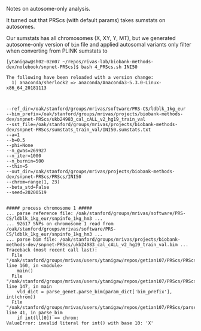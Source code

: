 Notes on autosome-only analysis.

It turned out that PRScs (with default params) takes sumstats on autosomes.

Our sumstats has all chromosomes (X, XY, Y, MT), but we generated autosome-only version of `bim` file and applied autosomal variants only filter when converting from PLINK sumstats to 


```{bash}
[ytanigaw@sh02-02n07 ~/repos/rivas-lab/biobank-methods-dev/notebook/snpnet-PRScs]$ bash 4_PRScs.sh INI50

The following have been reloaded with a version change:
  1) anaconda/sherlock2 => anaconda/Anaconda3-5.3.0-Linux-x86_64_20181113



--ref_dir=/oak/stanford/groups/mrivas/software/PRS-CS/ldblk_1kg_eur
--bim_prefix=/oak/stanford/groups/mrivas/projects/biobank-methods-dev/snpnet-PRScs/ukb24983_cal_cALL_v2_hg19_train_val
--sst_file=/oak/stanford/groups/mrivas/projects/biobank-methods-dev/snpnet-PRScs/sumstats_train_val/INI50.sumstats.txt
--a=1
--b=0.5
--phi=None
--n_gwas=269927
--n_iter=1000
--n_burnin=500
--thin=5
--out_dir=/oak/stanford/groups/mrivas/projects/biobank-methods-dev/snpnet-PRScs/PRScs/INI50
--chrom=range(1, 23)
--beta_std=False
--seed=20200519


##### process chromosome 1 #####
... parse reference file: /oak/stanford/groups/mrivas/software/PRS-CS/ldblk_1kg_eur/snpinfo_1kg_hm3 ...
... 92617 SNPs on chromosome 1 read from /oak/stanford/groups/mrivas/software/PRS-CS/ldblk_1kg_eur/snpinfo_1kg_hm3 ...
... parse bim file: /oak/stanford/groups/mrivas/projects/biobank-methods-dev/snpnet-PRScs/ukb24983_cal_cALL_v2_hg19_train_val.bim ...
Traceback (most recent call last):
  File "/oak/stanford/groups/mrivas/users/ytanigaw/repos/getian107/PRScs/PRScs.py", line 160, in <module>
    main()
  File "/oak/stanford/groups/mrivas/users/ytanigaw/repos/getian107/PRScs/PRScs.py", line 147, in main
    vld_dict = parse_genet.parse_bim(param_dict['bim_prefix'], int(chrom))
  File "/oak/stanford/groups/mrivas/users/ytanigaw/repos/getian107/PRScs/parse_genet.py", line 41, in parse_bim
    if int(ll[0]) == chrom:
ValueError: invalid literal for int() with base 10: 'X'
```
